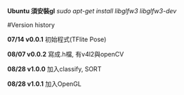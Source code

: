 **Ubuntu 須安裝gl**
*sudo apt-get install libglfw3 libglfw3-dev*

#Version history

**07/14 v0.0.1**
初始程式(TFlite Pose)

**08/07 v0.0.2** 
寫成.h檔, 有v4l2與openCV 

**08/28 v1.0.0** 
加入classify, SORT

**08/28 v1.0.1**
加入OpenGL
